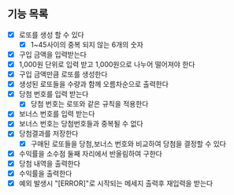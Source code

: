 ## 기능 목록

- [x] 로또를 생성 할 수 있다
  - [x] 1~45사이의 중복 되지 않는 6개의 숫자
- [x] 구입 금액을 입력받는다
- [x] 1,000원 단위로 입력 받고 1,000원으로 나누어 떨어져야 한다
- [x] 구입 금액만큼 로또를 생성한다
- [x] 생성된 로또들을 수량과 함께 오름차순으로 출력한다
- [x] 당첨 번호를 입력 받는다
  - [x] 당첨 번호는 로또와 같은 규칙을 적용한다
- [x] 보너스 번호를 입력 받는다
- [x] 보너스 번호는 당첨번호들과 중복될 수 없다
- [x] 당첨결과를 저장한다
  - [x] 구매된 로또들을 당첨,보너스 번호와 비교하여 당첨을 결정할 수 있다
- [x] 수익률을 소수점 둘째 자리에서 반올림하여 구한다
- [x] 당첨 내역을 출력한다
- [x] 수익률을 출력한다
- [x] 예외 발생시 "[ERROR]"로 시작되는 메세지 출력후 재입력을 받는다
